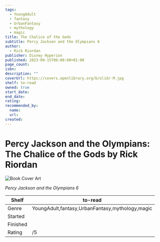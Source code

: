```yaml
---
tags:
  - YoungAdult
  - fantasy
  - UrbanFantasy
  - mythology
  - magic
title: The Chalice of the Gods
subtitle: Percy Jackson and the Olympians 6
author:
  - Rick Riordan
publisher: Disney Hyperion
published: 2023-09-15T06:00:00+01:00
page_count:
isbn:
description: ""
coverUrl: https://covers.openlibrary.org/b/olid/-M.jpg
shelf: to-read
owned: true
start_date:
end_date:
rating:
recommended_by:
  name:
  url:
created:
---
```


# Percy Jackson and the Olympians: The Chalice of the Gods by Rick Riordan

![Book Cover Art](https://covers.openlibrary.org/b/olid/-M.jpg)

_Percy Jackson and the Olympians 6_

| Shelf | to-read |
| --- | --- |
| Genre | YoungAdult,fantasy,UrbanFantasy,mythology,magic |
| Started |  |
| Finished |  |
| Rating | /5 |

